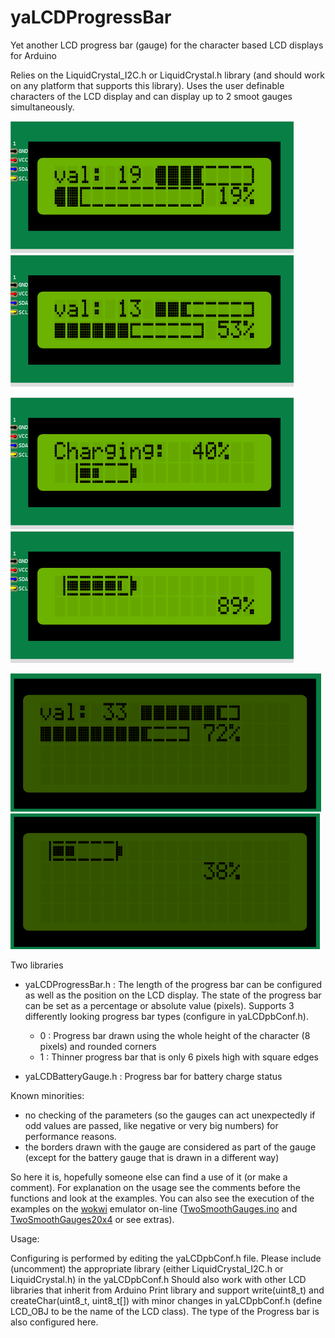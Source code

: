 # yaLCDProgressBar

Yet another LCD progress bar (gauge) for the character based LCD displays for Arduino

Relies on the LiquidCrystal_I2C.h or LiquidCrystal.h library (and should work on any platform that supports this library). Uses the user definable characters of the LCD display and can display up to 2 smoot gauges simultaneously.

![ProgressBar0](https://github.com/Gjorgjevikj/yaLCDProgressBar/blob/main/extras/SmootProgressBar_0_16x2.png) ![ProgressBar1](https://github.com/Gjorgjevikj/yaLCDProgressBar/blob/main/extras/SmootProgressBar_1_16x2.png)

![Battery6](https://github.com/Gjorgjevikj/yaLCDProgressBar/blob/main/extras/BatteryGauge_6_16x2.png) ![Battery7](https://github.com/Gjorgjevikj/yaLCDProgressBar/blob/main/extras/BatteryGauge_7_16x2.png)

![ProgressBar3](https://github.com/Gjorgjevikj/yaLCDProgressBar/blob/main/extras/SmootProgressBar_1_20x4.png) ![Battery8](https://github.com/Gjorgjevikj/yaLCDProgressBar/blob/main/extras/BatteryGauge_7_20x4.png)

Two libraries 
- yaLCDProgressBar.h : The length of the progress bar can be configured as well as the position on the LCD display. The state of the progress bar can be set as a percentage or absolute value (pixels). Supports 3 differently looking progress bar types (configure in yaLCDpbConf.h).
  - 0 : Progress bar drawn using the whole height of the character (8 pixels) and rounded corners
  - 1 : Thinner progress bar that is only 6 pixels high with square edges

- yaLCDBatteryGauge.h : Progress bar for battery charge status

Known minorities:
- no checking of the parameters (so the gauges can act unexpectedly if odd values are passed, like negative or very big numbers) for performance reasons.
- the borders drawn with the gauge are considered as part of the gauge (except for the battery gauge that is drawn in a different way) 

So here it is, hopefully someone else can find a use of it (or make a comment).
For explanation on the usage see the comments before the functions and look at the examples.
You can also see the execution of the examples on the [wokwi](https://wokwi.com/) emulator on-line ([TwoSmoothGauges.ino](https://wokwi.com/projects/334758694868746834) and [TwoSmoothGauges20x4](https://wokwi.com/projects/334841453200015954) or see extras).

Usage:

Configuring is performed by editing the yaLCDpbConf.h file.
Please include (uncomment) the appropriate library (either LiquidCrystal_I2C.h or LiquidCrystal.h) in the yaLCDpbConf.h
Should also work with other LCD libraries that inherit from Arduino Print library and support write(uint8_t) and createChar(uint8_t, uint8_t[]) with minor changes in yaLCDpbConf.h (define LCD_OBJ to be the name of the LCD class). The type of the Progress bar is also configured here.

